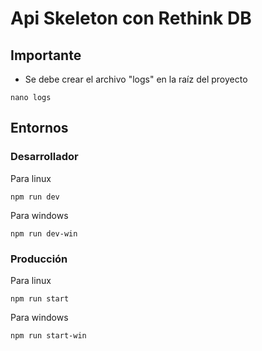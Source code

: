 # Api Skeleton con Rethink DB
## Importante
- Se debe crear el archivo "logs" en la raíz del proyecto
``````
nano logs
``````

## Entornos
### Desarrollador
Para linux
``````
npm run dev
``````

Para windows
``````
npm run dev-win
``````

### Producción
Para linux
``````
npm run start
``````

Para windows
``````
npm run start-win
``````